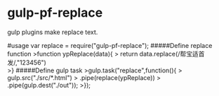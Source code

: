 # gulp-pf-replace
  gulp plugins make replace text.
  
#usage
  var replace = require("gulp-pf-replace");
  #####Define replace function
  	>function ypReplace(data){
	>  return data.replace(/帮宝适首发/,"123456")  
	>}
  #####Define gulp task
	>gulp.task("replace",function(){
	>	 gulp.src("./src/*.html")
	>	 .pipe(replace(ypReplace))
	>	 .pipe(gulp.dest("./out"));
	>});
